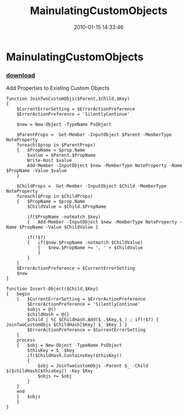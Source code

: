 ﻿---
pid:            1581
parent:         0
children:       
poster:         spdr_
title:          MainulatingCustomObjects
date:           2010-01-15 14:33:46
description:    Add Properties to Existing Custom Objects
format:         posh
---

# MainulatingCustomObjects

### [download](1581.ps1)  

Add Properties to Existing Custom Objects

```posh
function JoinTwoCustomObjs($Parent,$Child,$Key)
{	
	$CurrentErrorSetting = $ErrorActionPreference
	$ErrorActionPreference = 'SilentlyContinue'
	
	$new = New-Object -TypeName PsObject
	
	$ParentProps =  Get-Member -InputObject $Parent -MemberType NoteProperty
	foreach($prop in $ParentProps)
	{	$PropName = $prop.Name
		$value = $Parent.$PropName
		Write-Host $value		
		Add-Member -InputObject $new -MemberType NoteProperty -Name $PropName -Value $value
	}
	
	$ChildProps =  Get-Member -InputObject $Child -MemberType NoteProperty
	foreach($Prop in $ChildProps)
	{	$PropName = $prop.Name
		$ChildValue = $Child.$PropName

		if($PropName -notmatch $key)
		{	Add-Member -InputObject $new -MemberType NoteProperty -Name $PropName -Value $ChildValue }

		if(!$?)
		{	if($new.$PropName -notmatch $ChildValue)
			{	$new.$PropName += ', ' + $ChildValue 
			}
		}
	}
	$ErrorActionPreference = $CurrentErrorSetting
	$new
}

function Insert-Object($Child,$Key)
{	begin
	{	$CurrentErrorSetting = $ErrorActionPreference
		$ErrorActionPreference = 'SilentlyContinue'
		$objs = @()
		$childHash = @{}
		$child | %{ $ChildHash.Add($_.$Key,$_) ; if(!$?) { JoinTwoCustomObjs $ChildHash[$Key] $_ $Key } }
		$ErrorActionPreference = $CurrentErrorSetting
	}
	process
	{	$obj = New-Object -TypeName PsObject
		$thisKey = $_.$key
		if($ChildHash.ContainsKey($thisKey))
		{	
			$obj = JoinTwoCustomObjs -Parent $_ -Child $($childHash[$thisKey]) -Key $Key
			$objs += $obj
		}
	}
	end
	{	$objs
	}
}
```
